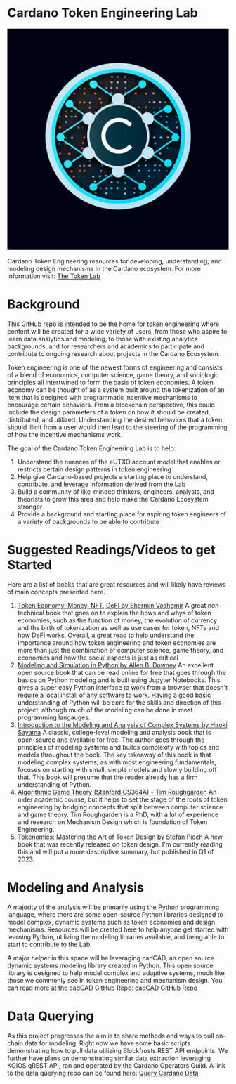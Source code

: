 # Cardano Token Engineering Lab

![CTEL Logo](./Asset%20Design/CTEL_Logo.png)

Cardano Token Engineering resources for developing, understanding, and modeling design mechanisms in the Cardano ecosystem.
For more information visit: [The Token Lab](https://thetokenlab.xyz)

# Background
This GitHub repo is intended to be the home for token engineering where content will be created for a wide variety of users, from those who aspire to learn data analytics and modeling, to those with existing analytics backgrounds, and for researchers and academics to participate and contribute to ongoing research about projects in the Cardano Ecosystem.

Token engineering is one of the newest forms of engineering and consists of a blend of economics, computer science, game theory, and sociologic principles all intertwined to form the basis of token economies.  A token economy can be thought of as a system built around the tokenization of an item that is designed with programmatic incentive mechanisms to encourage certain behaviors.  From a blockchain perspective, this could include the design parameters of a token on how it should be created, distributed, and utilized.  Understanding the desired behaviors that a token should illicit from a user would then lead to the steering of the programming of how the incentive mechanisms work.  

The goal of the Cardano Token Engineering Lab is to help:
1. Understand the nuances of the eUTXO account model that enables or restricts certain design patterns in token engineering
2. Help give Cardano-based projects a starting place to understand, contribute, and leverage information derived from the Lab
3. Build a community of like-minded thinkers, engineers, analysts, and theorists to grow this area and help make the Cardano Ecosystem stronger
4. Provide a background and starting place for aspiring token engineers of a variety of backgrounds to be able to contribute

# Suggested Readings/Videos to get Started
Here are a list of books that are great resources and will likely have reviews of main concepts presented here.
1. [Token Economy: Money, NFT, DeFI by Shermin Voshgmir](https://github.com/sherminvo/TokenEconomyBook)
    A great non-technical book that goes on to explain the hows and whys of token economies, such as the function of money, the evolution of currency and the birth of tokenization as well as use cases for token, NFTs and how DeFi works.  Overall, a great read to help understand the importance around how token engineering and token economies are more than just the combination of computer science, game theory, and economics and how the social aspects is just as critical
2. [Modeling and Simulation in Python by Allen B. Downey](https://allendowney.github.io/ModSimPy/)
    An excellent open source book that can be read online for free that goes through the basics on Python modeling and is built using Jupyter Notebooks.  This gives a super easy Python interface to work from a browser that doesn't require a local install of any software to work.  Having a good basic understanding of Python will be core for the skills and direction of this project, although much of the modeling can be done in most programming langauges.
3. [Introduction to the Modeling and Analysis of Complex Systems by Hiroki Sayama](https://open.umn.edu/opentextbooks/textbooks/233)
    A classic, college-level modeling and analysis book that is open-source and available for free. The author goes through the principles of modeling systems and builds complexity with topics and models throughout the book.  The key takeaway of this book is that modeling complex systems, as with most engineering fundamentals, focuses on starting with small, simple models and slowly building off that.  This book will presume that the reader already has a firm understanding of Python.
4. [Algorithmic Game Theory (Stanford CS364A) - Tim Roughgarden](https://youtube.com/playlist?list=PLEGCF-WLh2RJBqmxvZ0_ie-mleCFhi2N4)
    An older academic course, but it helps to set the stage of the roots of token engineering by bridging concepts that split between computer science and game theory.  Tim Roughgarden is a PhD, with a lot of experience and research on Mechanism Design which is foundation of Token Engineering.
5. [Tokenomics: Mastering the Art of Token Design by Stefan Piech](https://www.amazon.com/Tokenomics-Mastering-Art-Token-Design/dp/B0C646FPYQ)
    A new book that was recently released on token design. I'm currently reading this and will put a more descriptive summary, but published in Q1 of 2023.

# Modeling and Analysis
A majority of the analysis will be primarily using the Python programming language, where there are some open-source Python libraries designed to model complex, dynamic systems such as token economies and design mechanisms.  Resources will be created here to help anyone get started with learning Python, utilizing the modeling libraries available, and being able to start to contribute to the Lab.

A major helper in this space will be leveraging cadCAD, an open source dynamic systems modeling library created in Python.  This open source library is designed to help model complex and adaptive systems, much like those we commonly see in token engineering and mechanism design.  You can read more at the cadCAD GitHub Repo: [cadCAD GitHub Repo](https://github.com/cadCAD-org/cadCAD)

# Data Querying
As this project progresses the aim is to share methods and ways to pull on-chain data for modeling.  Right now we have some basic scripts demonstrating how to pull data utilizing Blockfrosts REST API endpoints.  We further have plans on demonstrating similar data extraction leveraging KOIOS gREST API, ran and operated by the Cardano Operators Guild.  A link to the data querying repo can be found here:  [Query Cardano Data](https://github.com/Cardano-Token-Engineering-Lab/Query-Cardano-Data)